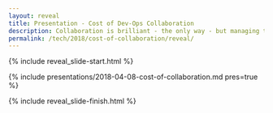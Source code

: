 ```yaml
---
layout: reveal
title: Presentation - Cost of Dev-Ops Collaboration
description: Collaboration is brilliant - the only way - but managing the volatility, uncertainty, confusion and ambiguity associated with it is expensive.
permalink: /tech/2018/cost-of-collaboration/reveal/
---
```


{% include reveal_slide-start.html %}

{% include presentations/2018-04-08-cost-of-collaboration.md pres=true %}

{% include reveal_slide-finish.html %}
